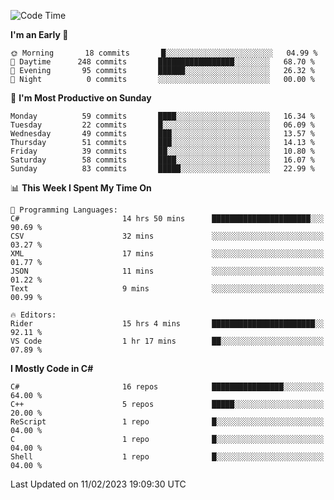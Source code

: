 <!--START_SECTION:waka-->
![Code Time](http://img.shields.io/badge/Code%20Time-925%20hrs%209%20mins-blue)

**I'm an Early 🐤** 

```text
🌞 Morning       18 commits       █░░░░░░░░░░░░░░░░░░░░░░░░   04.99 % 
🌆 Daytime      248 commits       █████████████████░░░░░░░░   68.70 % 
🌃 Evening       95 commits       ██████░░░░░░░░░░░░░░░░░░░   26.32 % 
🌙 Night          0 commits       ░░░░░░░░░░░░░░░░░░░░░░░░░   00.00 % 

```
📅 **I'm Most Productive on Sunday** 

```text
Monday          59 commits       ████░░░░░░░░░░░░░░░░░░░░░   16.34 % 
Tuesday         22 commits       █░░░░░░░░░░░░░░░░░░░░░░░░   06.09 % 
Wednesday       49 commits       ███░░░░░░░░░░░░░░░░░░░░░░   13.57 % 
Thursday        51 commits       ███░░░░░░░░░░░░░░░░░░░░░░   14.13 % 
Friday          39 commits       ██░░░░░░░░░░░░░░░░░░░░░░░   10.80 % 
Saturday        58 commits       ████░░░░░░░░░░░░░░░░░░░░░   16.07 % 
Sunday          83 commits       █████░░░░░░░░░░░░░░░░░░░░   22.99 % 

```


📊 **This Week I Spent My Time On** 

```text
💬 Programming Languages: 
C#                       14 hrs 50 mins      ██████████████████████░░░   90.69 % 
CSV                      32 mins             ░░░░░░░░░░░░░░░░░░░░░░░░░   03.27 % 
XML                      17 mins             ░░░░░░░░░░░░░░░░░░░░░░░░░   01.77 % 
JSON                     11 mins             ░░░░░░░░░░░░░░░░░░░░░░░░░   01.22 % 
Text                     9 mins              ░░░░░░░░░░░░░░░░░░░░░░░░░   00.99 % 

🔥 Editors: 
Rider                    15 hrs 4 mins       ███████████████████████░░   92.11 % 
VS Code                  1 hr 17 mins        ██░░░░░░░░░░░░░░░░░░░░░░░   07.89 % 

```

**I Mostly Code in C#** 

```text
C#                       16 repos            ████████████████░░░░░░░░░   64.00 % 
C++                      5 repos             █████░░░░░░░░░░░░░░░░░░░░   20.00 % 
ReScript                 1 repo              █░░░░░░░░░░░░░░░░░░░░░░░░   04.00 % 
C                        1 repo              █░░░░░░░░░░░░░░░░░░░░░░░░   04.00 % 
Shell                    1 repo              █░░░░░░░░░░░░░░░░░░░░░░░░   04.00 % 

```



 Last Updated on 11/02/2023 19:09:30 UTC
<!--END_SECTION:waka-->
